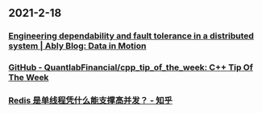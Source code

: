 
## 2021-2-18

### [Engineering dependability and fault tolerance in a distributed system | Ably Blog: Data in Motion](https://www.ably.io/blog/engineering-dependability-and-fault-tolerance-in-a-distributed-system/)

### [GitHub - QuantlabFinancial/cpp_tip_of_the_week: C++ Tip Of The Week](https://github.com/QuantlabFinancial/cpp_tip_of_the_week)

### [Redis 是单线程凭什么能支撑高并发？ - 知乎](https://zhuanlan.zhihu.com/p/343253559)